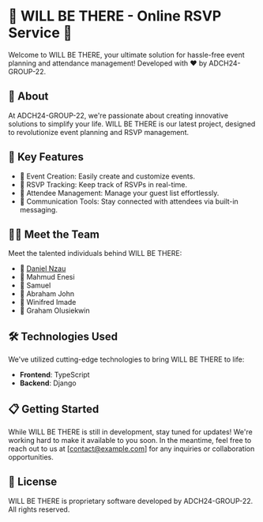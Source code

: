 # 🎉 WILL BE THERE - Online RSVP Service 🎉

Welcome to WILL BE THERE, your ultimate solution for hassle-free event planning and attendance management! Developed with ❤️ by ADCH24-GROUP-22.

## 🚀 About

At ADCH24-GROUP-22, we're passionate about creating innovative solutions to simplify your life. WILL BE THERE is our latest project, designed to revolutionize event planning and RSVP management.

## 🌟 Key Features

- 📅 Event Creation: Easily create and customize events.
- 📝 RSVP Tracking: Keep track of RSVPs in real-time.
- 👥 Attendee Management: Manage your guest list effortlessly.
- 📧 Communication Tools: Stay connected with attendees via built-in messaging.

## 👨‍💻 Meet the Team

Meet the talented individuals behind WILL BE THERE:
- 👨 [Daniel Nzau](https://github.com/orgs/ADCH24-GROUP-22/people/Bishop-Code-dev)
- 👨 Mahmud Enesi
- 👨 Samuel
- 👨 Abraham John
- 👩 Winifred Imade
- 👨 Graham Olusiekwin

## 🛠️ Technologies Used

We've utilized cutting-edge technologies to bring WILL BE THERE to life:
- **Frontend**: TypeScript
- **Backend**: Django

## 📋 Getting Started

While WILL BE THERE is still in development, stay tuned for updates! We're working hard to make it available to you soon. In the meantime, feel free to reach out to us at [contact@example.com] for any inquiries or collaboration opportunities.

## 📄 License

WILL BE THERE is proprietary software developed by ADCH24-GROUP-22. All rights reserved.
